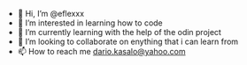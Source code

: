 - 👋 Hi, I’m @eflexxx
- 👀 I’m interested in learning how to code
- 🌱 I’m currently learning with the help of the odin project 
- 💞️ I’m looking to collaborate on enything that i can learn from
- 📫 How to reach me dario.kasalo@yahoo.com

<!---
eflexxx/eflexxx is a ✨ special ✨ repository because its `README.md` (this file) appears on your GitHub profile.
You can click the Preview link to take a look at your changes.
--->
